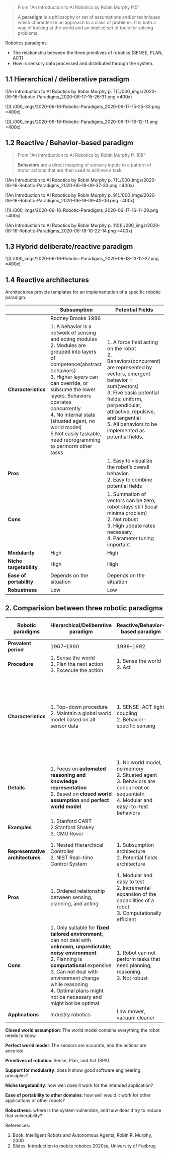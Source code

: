 > From "An Introduction to AI Robotics by Robin Murphy P.5"  
> 
> A **paradigm** is a philosophy or set of assumptions and/or techniques which characterize an approach to a class of problems. It is both a way of looking at the world and an implied set of tools for solving problems.

Robotics paradigms:
- The relationship between the three primitives of robotics (SENSE, PLAN, ACT)
- How is sensory data processed and distributed through the system.

## 1.1 Hierarchical / deliberative paradigm
![An Introduction to AI Robotics by Robin Murphy p. 7](./000_imgs/2020-06-16-Robotic-Paradigms_2020-06-17-15-26-31.png =400x)

![](./000_imgs/2020-06-16-Robotic-Paradigms_2020-06-17-15-25-33.png =400x)

![](./000_imgs/2020-06-16-Robotic-Paradigms_2020-06-17-16-12-11.png =400x)

## 1.2 Reactive / Behavior-based paradigm
> From "An Introduction to AI Robotics by Robin Murphy P. 108"  
> 
> **Behaviors** are a direct mapping of sensory inputs to a pattern of motor actions that are then used to achieve a task.

![An Introduction to AI Robotics by Robin Murphy p. 7](./000_imgs/2020-06-16-Robotic-Paradigms_2020-06-18-09-37-33.png =400x)

![An Introduction to AI Robotics by Robin Murphy p. 9](./000_imgs/2020-06-16-Robotic-Paradigms_2020-06-18-09-40-06.png =400x)

![](./000_imgs/2020-06-16-Robotic-Paradigms_2020-06-17-16-11-28.png =400x)

![An Introduction to AI Robotics by Robin Murphy p. 110](./000_imgs/2020-06-16-Robotic-Paradigms_2020-06-18-10-22-14.png =400x)

## 1.3 Hybrid deliberate/reactive paradigm

![](./000_imgs/2020-06-16-Robotic-Paradigms_2020-06-18-13-12-27.png =400x)

## 1.4 Reactive architectures
Architectures provide templates for an implementation of a specific robotic paradigm.

||Subsumption|Potential Fields|
|---|---|---|
||Rodney Brooks 1986||
|**Characteristics**|1. A behavior is a network of sensing and acting modules<br/>2. Modules are grouped into layers of competence(abstract behaviors)<br/>3. Higher layers can can override, or subsume the lower layers. Behaviors operates concurrently<br/>4. No internal state (situated agent, no world model)<br/>5 Not easily taskable, need reprogramming to permorm other tasks|1.  A force field acting on the robot<br/>2. Behaviors(concurrent) are represented by vectors, emergent behavior = sum(vectors)<br/>3. Five basic potential fields: uniform, perpendicular, attractive, repulsive, and tangential<br/>5. All behaviors to be implemented as potential fields.|
|**Pros**||1. Easy to visualize the robot’s overall behavior.<br/>2. Easy to combine potential fields|
|**Cons**||1. Summation of vectors can be zero, robot stays still (local minima problem)<br/>2. Not robust<br/>3. High update rates necessary <br/>4. Parameter tuning important
|**Modularity**|High|High|
|**Niche targetability**|High|High|
|**Ease of portability**|Depends on the situation|Depends on the situation|
|**Robustness**|Low|Low|

## 2. Comparision between three robotic paradigms

|**Robotic paradigms** | Hierarchical/Deliberative paradigm | Reactive/Behavior-based paradigm | Hybrid deliberate/reactive paradigm |
| ---- | ---- | ---- | ---- |
| **Prevalent period**| 1967–1990 | 1988–1992 | 1990–present | 
| **Procedure** | 1. Sense the world<br/>2. Plan the next action<br/>3. Excecute the action | 1. Sense the world<br/>2. Act | 1.Plan<br/>2. Sense-act |
|**Characteristics**|1. Top-down procedure<br/>2. Maintain a global world model based on all sensor data |1. SENSE-ACT tight coupling<br/>2. Behavior-specific sensing  | 1. Plan(global world modeling, planning, etc.) + Sence-act<br/>2. Behavior-specific sensing + Global world models based on all sensor data.<br/>3. Planing module can share sensors with behavior modules|
| **Details**| 1. Focus on **automated reasoning and knowledge representation**<br/>2. Based on **closed world assumption** and **perfect world model** | 1. No world model, no memory<br/>2. Situated agent<br/>3. Behaviors are concurrent or sequential<<br/>4. Modular and easy-to-test behaviors||
| **Examples**| 1. Stanford CART<br/>2.Stanford Shakey<br/>3. CMU Rover  |||
| **Representative architectures** | 1. Nested Hierarchical Controller<br/>2. NIST Real-time Control System | 1. Subsumption architecture<br/>2. Potential fields architecture| 1.AuRA<br/>2. SFX<br/>3. 3T<br/>4. Saphira<br/>5. TCA|
| **Pros** |1. Ordered relationship between sensing, planning, and acting| 1. Modular and easy to test<br/>2. Incremental expansion of the capabilities of a robot<br/>3. Computationally efficient|1. Combines advantages of previous paradigms|
| **Cons** | 1. Only suitable for **fixed tailored environment**, can not deal with **unknown, unpredictable, noisy environment**<br/>2. Planning is **computational** expensive<br/>3. Can not deal with environment change while reasoning<br/>4. Optimal plans might not be necessary and might bot be optimal | 1. Robot can not perform tasks that need planning, reasoning.<br/>2. Not robust| |
| **Applications**  | Industry robotics | Law mower, vacuum cleaner | Robot navigation |

**Closed world assumption**: The world model contains everything the robot needs to know  

**Perfect world model**: The sensors are accurate, and the actions are accurate     

**Primitives of robotics**: Sense, Plan, and Act (SPA)  

**Support for modularity**: does it show good software engineering principles?

**Niche targetability**: how well does it work for the intended application?

**Ease of portability to other domains**: how well would it work for other
applications or other robots?

**Robustness**: where is the system vulnerable, and how does it try to reduce that vulnerability?

References:
1. Book: Intelligent Robots and Autonomous Agents, Robin R. Murphy, 2000
2. Slides: Introduction to mobile robotics 2020ss, University of Freibrug